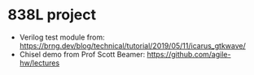 # 838L project

- Verilog test module from: https://brng.dev/blog/technical/tutorial/2019/05/11/icarus_gtkwave/
- Chisel demo from Prof Scott Beamer: https://github.com/agile-hw/lectures
